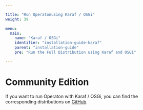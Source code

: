 ```yaml
---

title: "Run Operatonusing Karaf / OSGi"
weight: 39

menu:
  main:
    name: "Karaf / OSGi"
    identifier: "installation-guide-karaf"
    parent: "installation-guide"
    pre: "Run the Full Distribution using Karaf and OSGi"

---
```


# Community Edition

If you want to run Operaton with Karaf / OSGi, you can find the corresponding distributions on [GitHub](https://github.com/camunda/camunda-bpm-platform-osgi/releases).
